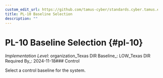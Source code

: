 ```yaml
---
custom_edit_url: https://github.com/tamus-cyber/standards.cyber.tamus.edu/tree/main/static/content/tamus.edu/TAMUS_profile.xml
title: PL-10 Baseline Selection
description: ""
---
```


# PL-10 Baseline Selection {#pl-10}

_Implementation Level_: organization_Texas DIR Baseline_: LOW_Texas DIR Required By_: 2024-11-18### Control

Select a control baseline for the system.

